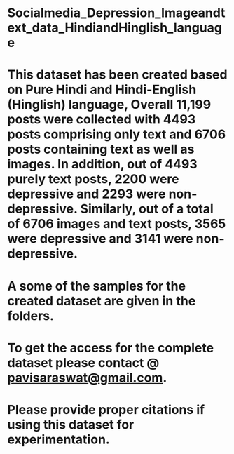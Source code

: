 # Socialmedia_Depression_Imageandtext_data_HindiandHinglish_language
# This dataset has been  created based on Pure Hindi and Hindi-English (Hinglish) language,  Overall 11,199 posts were collected with 4493 posts comprising only text and 6706 posts containing text as well as images. In addition, out of 4493 purely text posts, 2200 were depressive and 2293 were non-depressive. Similarly, out of a total of 6706 images and text posts, 3565 were depressive and 3141 were non-depressive.
# A some of the samples for the created dataset are given in the folders.
# To get the access for the complete dataset please contact @ pavisaraswat@gmail.com.
# Please provide proper citations if using this dataset for experimentation.
